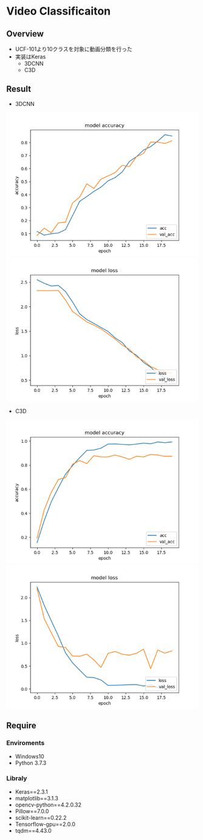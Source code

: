 # Video Classificaiton

## Overview

- UCF-101より10クラスを対象に動画分類を行った
- 実装はKeras
  - 3DCNN
  - C3D

## Result

- 3DCNN

![3DCNN acc](.\Result\01\3DCNN\Batch8_Epoch20_LR0.0001_acc.png)![3DCNN loss](.\Result\01\3DCNN\Batch8_Epoch20_LR0.0001_loss.png)

- C3D

![C3D acc](.\Result\01\C3D\Batch8_Epoch20_LR0.0001_acc.png)![C3D loss](.\Result\01\C3D\Batch8_Epoch20_LR0.0001_loss.png)

## Require

### Enviroments

- Windows10
- Python 3.7.3

### Libraly

- Keras==2.3.1
- matplotlib==3.1.3
- opencv-python==4.2.0.32
- Pillow==7.0.0
- scikit-learn==0.22.2
- Tensorflow-gpu==2.0.0
- tqdm==4.43.0
